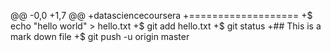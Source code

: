 @@ -0,0 +1,7 @@
+datasciencecoursera
+===================
+$ echo "hello world" > hello.txt
+$ git add hello.txt
+$ git status
+## This is a mark down file
+$ git push -u origin master
